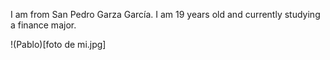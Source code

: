 I am from San Pedro Garza García. I am 19 years old and currently studying a finance major.

!(Pablo)[foto de mi.jpg]

